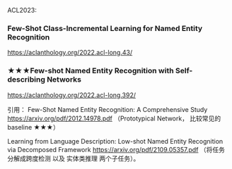 ACL2023:

### Few-Shot Class-Incremental Learning for Named Entity Recognition
https://aclanthology.org/2022.acl-long.43/


### ★★★Few-shot Named Entity Recognition with Self-describing Networks
https://aclanthology.org/2022.acl-long.392/

引用：
Few-Shot Named Entity Recognition: A Comprehensive Study https://arxiv.org/pdf/2012.14978.pdf
（Prototypical Network， 比较常见的baseline ★★★）

Learning from Language Description: Low-shot Named Entity Recognition via Decomposed Framework https://arxiv.org/pdf/2109.05357.pdf 
（将任务分解成跨度检测 以及 实体类推理 两个子任务）。
  
  
  
